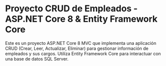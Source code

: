 # Proyecto CRUD de Empleados - ASP.NET Core 8 & Entity Framework Core
  Este es un proyecto ASP.NET Core 8 MVC que implementa una aplicación CRUD (Crear, Leer, Actualizar, Eliminar) para gestionar información de empleados y sus cargos.
  Utiliza Entity Framework Core para interactuar con una base de datos SQL Server.
